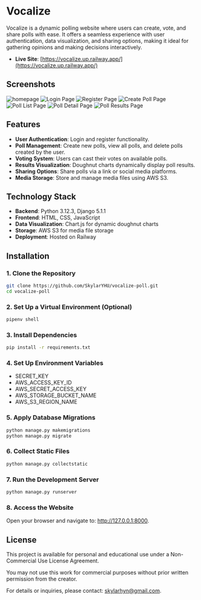 # Vocalize

Vocalize is a dynamic polling website where users can create, vote, and share polls with ease. It offers a seamless experience with user authentication, data visualization, and sharing options, making it ideal for gathering opinions and making decisions interactively.

- **Live Site**: [https://vocalize.up.railway.app/](https://vocalize.up.railway.app/)

## Screenshots
![homepage](Screenshots/homepage.png)
![Login Page](Screenshots/login.png)
![Register Page](Screenshots/register.png)
![Create Poll Page](Screenshots/create-poll.png)
![Poll List Page](Screenshots/poll-list.png)
![Poll Detail Page](Screenshots/poll-detail.png)
![Poll Results Page](Screenshots/poll-result.png)

## Features
- **User Authentication**: Login and register functionality.
- **Poll Management**: Create new polls, view all polls, and delete polls created by the user.
- **Voting System**: Users can cast their votes on available polls.
- **Results Visualization**: Doughnut charts dynamically display poll results.
- **Sharing Options**: Share polls via a link or social media platforms.
- **Media Storage**: Store and manage media files using AWS S3.

## Technology Stack
- **Backend**: Python 3.12.3, Django 5.1.1
- **Frontend**: HTML, CSS, JavaScript
- **Data Visualization**: Chart.js for dynamic doughnut charts
- **Storage**: AWS S3 for media file storage
- **Deployment**: Hosted on Railway

## Installation
### 1. Clone the Repository
```bash
git clone https://github.com/SkylarYHU/vocalize-poll.git
cd vocalize-poll
```

### 2. Set Up a Virtual Environment (Optional)
```bash
pipenv shell
```

### 3. Install Dependencies
```bash
pip install -r requirements.txt
```

### 4. Set Up Environment Variables
- SECRET_KEY
- AWS_ACCESS_KEY_ID
- AWS_SECRET_ACCESS_KEY
- AWS_STORAGE_BUCKET_NAME
- AWS_S3_REGION_NAME

### 5. Apply Database Migrations
```bash
python manage.py makemigrations
python manage.py migrate
```

### 6. Collect Static Files
```bash
python manage.py collectstatic
```

### 7. Run the Development Server
```bash
python manage.py runserver
```

### 8. Access the Website
Open your browser and navigate to: http://127.0.0.1:8000.

## License
This project is available for personal and educational use under a Non-Commercial Use License Agreement.

You may not use this work for commercial purposes without prior written permission from the creator.

For details or inquiries, please contact: skylarhyn@gmail.com.


